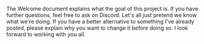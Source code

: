 The Welcome document explains what the goal of this project is. If you have further questions, feel free to ask on Discord. Let's all just pretend we know what we're doing. If you have a better alternative to something I've already posted, please explain why you want to change it before doing so. I look forward to working with you all. 
